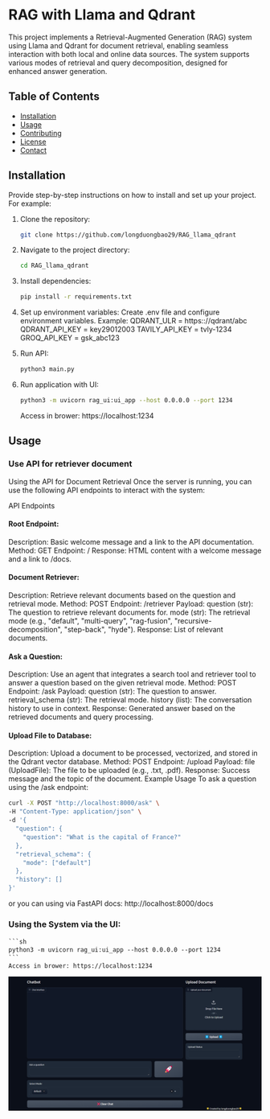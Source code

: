 # RAG with Llama and Qdrant
This project implements a Retrieval-Augmented Generation (RAG) system using Llama and Qdrant for document retrieval, enabling seamless interaction with both local and online data sources. The system supports various modes of retrieval and query decomposition, designed for enhanced answer generation.

## Table of Contents

- [Installation](#installation)
- [Usage](#usage)
- [Contributing](#contributing)
- [License](#license)
- [Contact](#contact)

## Installation

Provide step-by-step instructions on how to install and set up your project. For example:

1. Clone the repository:
    ```sh
    git clone https://github.com/longduongbao29/RAG_llama_qdrant
    ```
2. Navigate to the project directory:
    ```sh
    cd RAG_llama_qdrant
    ```
3. Install dependencies:
    ```sh
    pip install -r requirements.txt
    ```
4. Set up environment variables:
    Create .env file and configure environment variables. Example:
    QDRANT_ULR = https:://qdrant/abc
    QDRANT_API_KEY = key29012003
    TAVILY_API_KEY = tvly-1234
    GROQ_API_KEY = gsk_abc123

5. Run API:
    ```sh
    python3 main.py
    ```
6. Run application with UI:
    ```sh
    python3 -m uvicorn rag_ui:ui_app --host 0.0.0.0 --port 1234
    ```
    Access in brower: https://localhost:1234
## Usage

### Use API for retriever document

Using the API for Document Retrieval
Once the server is running, you can use the following API endpoints to interact with the system:

API Endpoints
#### Root Endpoint:

Description: Basic welcome message and a link to the API documentation.
Method: GET
Endpoint: /
Response: HTML content with a welcome message and a link to /docs.
#### Document Retriever:

Description: Retrieve relevant documents based on the question and retrieval mode.
Method: POST
Endpoint: /retriever
Payload:
question (str): The question to retrieve relevant documents for.
mode (str): The retrieval mode (e.g., "default", "multi-query", "rag-fusion", "recursive-decomposition", "step-back", "hyde").
Response: List of relevant documents.
#### Ask a Question:

Description: Use an agent that integrates a search tool and retriever tool to answer a question based on the given retrieval mode.
Method: POST
Endpoint: /ask
Payload:
question (str): The question to answer.
retrieval_schema (str): The retrieval mode.
history (list): The conversation history to use in context.
Response: Generated answer based on the retrieved documents and query processing.
#### Upload File to Database:

Description: Upload a document to be processed, vectorized, and stored in the Qdrant vector database.
Method: POST
Endpoint: /upload
Payload:
file (UploadFile): The file to be uploaded (e.g., .txt, .pdf).
Response: Success message and the topic of the document.
Example Usage
To ask a question using the /ask endpoint:

```sh
curl -X POST "http://localhost:8000/ask" \
-H "Content-Type: application/json" \
-d '{
  "question": {
    "question": "What is the capital of France?"
  },
  "retrieval_schema": {
    "mode": ["default"]
  },
  "history": []
}'
```
or you can using via FastAPI docs: http://localhost:8000/docs

### Using the System via the UI: 
    ```sh
    python3 -m uvicorn rag_ui:ui_app --host 0.0.0.0 --port 1234
    ```
    Access in brower: https://localhost:1234
![alt text](image.png)